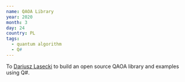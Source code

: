 ```yaml
---
name: QAOA Library
year: 2020
month: 3
day: 24
country: PL
tags:
  - quantum algorithm
  - Q#
---
```

To [Dariusz Lasecki](https://dlasecki.github.io/) to build an open source QAOA library and examples using Q#.

